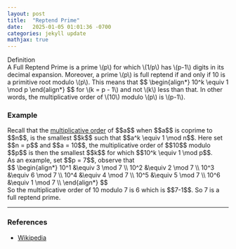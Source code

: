 ```yaml
---
layout: post
title:  "Reptend Prime"
date:   2025-01-05 01:01:36 -0700
categories: jekyll update
mathjax: true
---
```

<div class="mintheaderdiv">
Definition
</div>
<div class="mintbodydiv">
A Full Reptend Prime is a prime \(p\) for which \(1/p\) has \(p-1\) digits in its decimal expansion. Moreover, a prime \(p\) is full reptend if and only if 10 is a primitive root modulo \(p\). This means that
$$
\begin{align*}
10^k \equiv 1 \mod p
\end{align*}
$$
for \(k = p - 1\) and not \(k\) less than that. In other words, the multiplicative order of \(10\) modulo \(p\) is \(p-1\).
</div>
<!------------------------------------------------------------------------------------>
<h3>Example</h3>
Recall that the <a href="">multiplicative order</a> of $$a$$ when $$a$$ is coprime to $$n$$, is the smallest $$k$$ such that $$a^k \equiv 1 \mod n$$. Here set $$n = p$$ and $$a = 10$$, the multiplicative order of $$10$$ modulo $$p$$ is then the smallest $$k$$ for which $$10^k \equiv 1 \mod p$$.
<br>
As an example, set $$p = 7$$, observe that
<div>
$$
\begin{align*}
10^1 &\equiv 3 \mod 7 \\
10^2 &\equiv 2 \mod 7 \\
10^3 &\equiv 6 \mod 7 \\
10^4 &\equiv 4 \mod 7 \\
10^5 &\equiv 5 \mod 7 \\
10^6 &\equiv 1 \mod 7 \\
\end{align*}
$$
</div>
So the multiplicative order of 10 modulo 7 is 6 which is $$7-1$$. So 7 is a full reptend prime.
<hr>

<!------------------------------------------------------------------------------------>
<h3>References</h3>
<ul>
<li><a href="https://en.wikipedia.org/wiki/Multiplicative_order">Wikipedia</a></li>
</ul>























